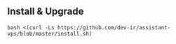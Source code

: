 
## Install & Upgrade

```
bash <(curl -Ls https://github.com/dev-ir/assistant-vps/blob/master/install.sh)
```